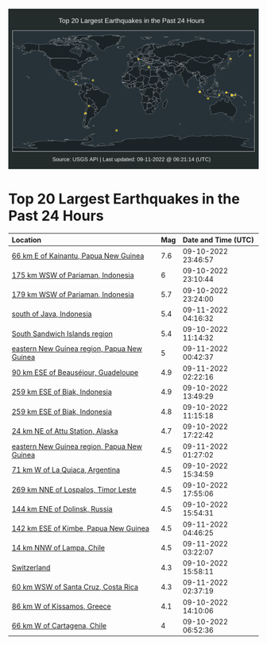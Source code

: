 ![Map](./map.png)

# Top 20 Largest Earthquakes in the Past 24 Hours

| Location | Mag | Date and Time (UTC) |
|:---|:---|:---|
| [66 km E of Kainantu, Papua New Guinea](https://earthquake.usgs.gov/earthquakes/eventpage/us6000iitd) | 7.6 | 09-10-2022 23:46:57 |
| [175 km WSW of Pariaman, Indonesia](https://earthquake.usgs.gov/earthquakes/eventpage/us6000iisb) | 6 | 09-10-2022 23:10:44 |
| [179 km WSW of Pariaman, Indonesia](https://earthquake.usgs.gov/earthquakes/eventpage/us6000iisl) | 5.7 | 09-10-2022 23:24:00 |
| [south of Java, Indonesia](https://earthquake.usgs.gov/earthquakes/eventpage/us7000i74s) | 5.4 | 09-11-2022 04:16:32 |
| [South Sandwich Islands region](https://earthquake.usgs.gov/earthquakes/eventpage/us6000iinw) | 5.4 | 09-10-2022 11:14:32 |
| [eastern New Guinea region, Papua New Guinea](https://earthquake.usgs.gov/earthquakes/eventpage/us7000i73p) | 5 | 09-11-2022 00:42:37 |
| [90 km ESE of Beauséjour, Guadeloupe](https://earthquake.usgs.gov/earthquakes/eventpage/us7000i74a) | 4.9 | 09-11-2022 02:22:16 |
| [259 km ESE of Biak, Indonesia](https://earthquake.usgs.gov/earthquakes/eventpage/us6000iiq2) | 4.9 | 09-10-2022 13:49:29 |
| [259 km ESE of Biak, Indonesia](https://earthquake.usgs.gov/earthquakes/eventpage/us6000iinv) | 4.8 | 09-10-2022 11:15:18 |
| [24 km NE of Attu Station, Alaska](https://earthquake.usgs.gov/earthquakes/eventpage/us6000iiqx) | 4.7 | 09-10-2022 17:22:42 |
| [eastern New Guinea region, Papua New Guinea](https://earthquake.usgs.gov/earthquakes/eventpage/us7000i73u) | 4.5 | 09-11-2022 01:27:02 |
| [71 km W of La Quiaca, Argentina](https://earthquake.usgs.gov/earthquakes/eventpage/us6000iiqa) | 4.5 | 09-10-2022 15:34:59 |
| [269 km NNE of Lospalos, Timor Leste](https://earthquake.usgs.gov/earthquakes/eventpage/us6000iiqz) | 4.5 | 09-10-2022 17:55:06 |
| [144 km ENE of Dolinsk, Russia](https://earthquake.usgs.gov/earthquakes/eventpage/us6000iiqh) | 4.5 | 09-10-2022 15:54:31 |
| [142 km ESE of Kimbe, Papua New Guinea](https://earthquake.usgs.gov/earthquakes/eventpage/us7000i752) | 4.5 | 09-11-2022 04:46:25 |
| [14 km NNW of Lampa, Chile](https://earthquake.usgs.gov/earthquakes/eventpage/us7000i74q) | 4.5 | 09-11-2022 03:22:07 |
| [Switzerland](https://earthquake.usgs.gov/earthquakes/eventpage/us6000iiqi) | 4.3 | 09-10-2022 15:58:11 |
| [60 km WSW of Santa Cruz, Costa Rica](https://earthquake.usgs.gov/earthquakes/eventpage/us7000i74d) | 4.3 | 09-11-2022 02:37:19 |
| [86 km W of Kíssamos, Greece](https://earthquake.usgs.gov/earthquakes/eventpage/us6000iiq6) | 4.1 | 09-10-2022 14:10:06 |
| [66 km W of Cartagena, Chile](https://earthquake.usgs.gov/earthquakes/eventpage/us6000iin0) | 4 | 09-10-2022 06:52:36 |
